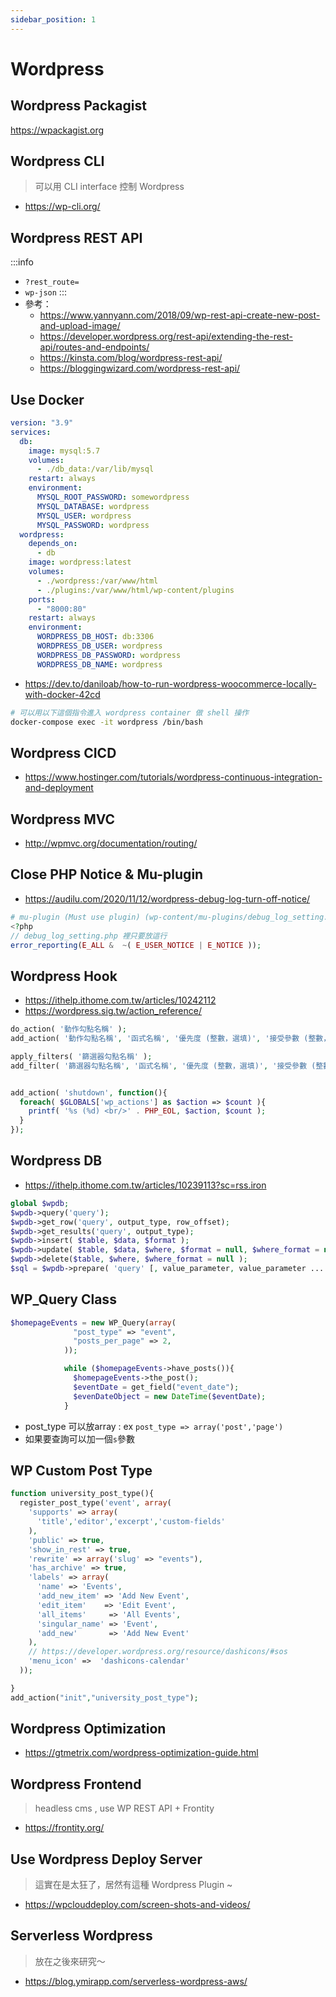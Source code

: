 ```yaml
---
sidebar_position: 1
---
```

# Wordpress

## Wordpress Packagist
https://wpackagist.org

## Wordpress CLI
> 可以用 CLI interface 控制 Wordpress
- https://wp-cli.org/

## Wordpress REST API
<!-- 投影片：
https://docs.google.com/presentation/d/1MIyX72XxbYfEI2ZDpuL8pe9VUhsC-AFRco7PEdtnipY/edit#slide=id.p -->
:::info
- `?rest_route=`
- `wp-json`
:::
- 參考：
    - https://www.yannyann.com/2018/09/wp-rest-api-create-new-post-and-upload-image/
    - https://developer.wordpress.org/rest-api/extending-the-rest-api/routes-and-endpoints/
    - https://kinsta.com/blog/wordpress-rest-api/
    - https://bloggingwizard.com/wordpress-rest-api/

## Use Docker
```yaml
version: "3.9"
services:
  db:
    image: mysql:5.7
    volumes:
      - ./db_data:/var/lib/mysql
    restart: always
    environment:
      MYSQL_ROOT_PASSWORD: somewordpress
      MYSQL_DATABASE: wordpress
      MYSQL_USER: wordpress
      MYSQL_PASSWORD: wordpress
  wordpress:
    depends_on:
      - db
    image: wordpress:latest
    volumes:
      - ./wordpress:/var/www/html
      - ./plugins:/var/www/html/wp-content/plugins
    ports:
      - "8000:80"
    restart: always
    environment:
      WORDPRESS_DB_HOST: db:3306
      WORDPRESS_DB_USER: wordpress
      WORDPRESS_DB_PASSWORD: wordpress
      WORDPRESS_DB_NAME: wordpress

```
- https://dev.to/daniloab/how-to-run-wordpress-woocommerce-locally-with-docker-42cd

```bash
# 可以用以下這個指令進入 wordpress container 做 shell 操作
docker-compose exec -it wordpress /bin/bash
```

<!-- https://cloudwp.pro/  -->

## Wordpress CICD
- https://www.hostinger.com/tutorials/wordpress-continuous-integration-and-deployment

## Wordpress MVC
- http://wpmvc.org/documentation/routing/

## Close PHP Notice & Mu-plugin
- https://audilu.com/2020/11/12/wordpress-debug-log-turn-off-notice/
```php
# mu-plugin (Must use plugin) (wp-content/mu-plugins/debug_log_setting.php)
<?php
// debug_log_setting.php 裡只要放這行
error_reporting(E_ALL &  ~( E_USER_NOTICE | E_NOTICE ));
```

## Wordpress Hook
-  https://ithelp.ithome.com.tw/articles/10242112 
-  https://wordpress.sig.tw/action_reference/
```php
do_action( '動作勾點名稱' );
add_action( '動作勾點名稱', '函式名稱', '優先度 (整數，選填)', '接受參數 (整數，選填)' );

apply_filters( '篩選器勾點名稱' );
add_filter( '篩選器勾點名稱', '函式名稱', '優先度 (整數，選填)', '接受參數 (整數，選填)' );


add_action( 'shutdown', function(){
  foreach( $GLOBALS['wp_actions'] as $action => $count ){
    printf( '%s (%d) <br/>' . PHP_EOL, $action, $count );
  }
});
```

## Wordpress DB
- https://ithelp.ithome.com.tw/articles/10239113?sc=rss.iron
```php
global $wpdb;
$wpdb->query('query');
$wpdb->get_row('query', output_type, row_offset);
$wpdb->get_results('query', output_type);
$wpdb->insert( $table, $data, $format );
$wpdb->update( $table, $data, $where, $format = null, $where_format = null );
$wpdb->delete($table, $where, $where_format = null );
$sql = $wpdb->prepare( 'query' [, value_parameter, value_parameter ... ] );

```

## WP_Query Class
```php
$homepageEvents = new WP_Query(array(
              "post_type" => "event",
              "posts_per_page" => 2,
            ));

            while ($homepageEvents->have_posts()){
              $homepageEvents->the_post();
              $eventDate = get_field("event_date");
              $evenDateObject = new DateTime($eventDate);
            }
```

- post_type 可以放array : ex `post_type => array('post','page')`
- 如果要查詢可以加一個`s`參數

## WP Custom Post Type
```php
function university_post_type(){
  register_post_type('event', array(
    'supports' => array(
      'title','editor','excerpt','custom-fields'
    ),
    'public' => true,
    'show_in_rest' => true,
    'rewrite' => array('slug' => "events"),
    'has_archive' => true,
    'labels' => array(
      'name' => 'Events',
      'add_new_item' => 'Add New Event',
      'edit_item'    => 'Edit Event',
      'all_items'     => 'All Events',
      'singular_name' => 'Event',
      'add_new'       => 'Add New Event'
    ),
    // https://developer.wordpress.org/resource/dashicons/#sos
    'menu_icon' =>  'dashicons-calendar'
  ));

}
add_action("init","university_post_type");
```

## Wordpress Optimization
- https://gtmetrix.com/wordpress-optimization-guide.html

## Wordpress Frontend
> headless cms , use WP REST API + Frontity
- https://frontity.org/

## Use Wordpress Deploy Server
> 這實在是太狂了，居然有這種 Wordpress Plugin ~
- https://wpclouddeploy.com/screen-shots-and-videos/ 

## Serverless Wordpress
> 放在之後來研究～
- https://blog.ymirapp.com/serverless-wordpress-aws/


<!-- 
## Woocommerce
https://ithelp.ithome.com.tw/articles/10268171 

wordpress中wp_register_script与wp_enqueue_script的区别
https://zhuanlan.zhihu.com/p/457976482

https://irvinglab.com/blog/wordpress-plugins/

CPU 使用率
https://magazine.cartals.com/articles/2543/22%E5%80%8B%E7%84%A1%E9%9C%80%E5%8D%87%E7%B4%9A%E7%B6%B2%E9%A0%81%E5%AF%84%E5%AD%98%E8%A8%88%E5%8A%83%E5%B0%B1%E8%83%BD%E9%99%8D%E4%BD%8Ewordpress-cpu%E4%BD%BF%E7%94%A8%E7%8E%87%E7%9A%84%E5%A5%BD/

https://studio.mack-j.com/cloudways-cpu-usage-high/
-->
